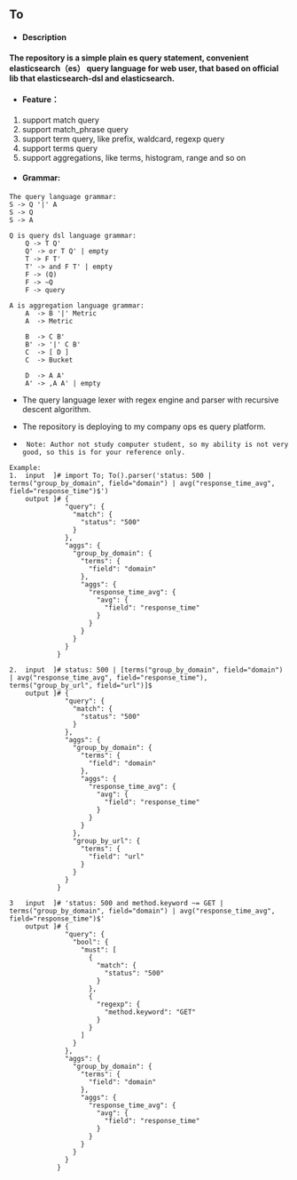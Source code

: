 ## To
- #### Description
#### The repository is a simple plain es query statement, convenient elasticsearch（es） query language for web user, that based on official lib that elasticsearch-dsl and elasticsearch.
- #### Feature：
1. support match query
2. support match_phrase query
3. support term query, like prefix, waldcard, regexp query 
4. support terms query
5. support aggregations, like terms, histogram, range and so on
- #### Grammar:
```language
The query language grammar:
S -> Q '|' A
S -> Q
S -> A

Q is query dsl language grammar:
    Q -> T Q'
    Q' -> or T Q' | empty
    T -> F T'
    T' -> and F T' | empty
    F -> (Q)
    F -> ~Q
    F -> query

A is aggregation language grammar:
    A  -> B '|' Metric
    A  -> Metric

    B  -> C B'
    B' -> '|' C B'
    C  -> [ D ]
    C  -> Bucket

    D  -> A A'
    A' -> ,A A' | empty
```

- The query language lexer with regex engine and parser with recursive descent algorithm.

- The repository is deploying to my company ops es query platform.

- ` Note: Author not study computer student, so my ability is not very good, so this is for your reference only.`

```
Example:
1.  input  ]# import To; To().parser('status: 500 | terms("group_by_domain", field="domain") | avg("response_time_avg", field="response_time")$')
    output ]# {
              "query": {
                "match": {
                  "status": "500"
                }
              },
              "aggs": {
                "group_by_domain": {
                  "terms": {
                    "field": "domain"
                  },
                  "aggs": {
                    "response_time_avg": {
                      "avg": {
                        "field": "response_time"
                      }
                    }
                  }
                }
              }
            }

2.  input  ]# status: 500 | [terms("group_by_domain", field="domain") | avg("response_time_avg", field="response_time"), terms("group_by_url", field="url")]$
    output ]# {
              "query": {
                "match": {
                  "status": "500"
                }
              },
              "aggs": {
                "group_by_domain": {
                  "terms": {
                    "field": "domain"
                  },
                  "aggs": {
                    "response_time_avg": {
                      "avg": {
                        "field": "response_time"
                      }
                    }
                  }
                },
                "group_by_url": {
                  "terms": {
                    "field": "url"
                  }
                }
              }
            }

3   input  ]# 'status: 500 and method.keyword ~= GET | terms("group_by_domain", field="domain") | avg("response_time_avg", field="response_time")$'
    output ]# {
              "query": {
                "bool": {
                  "must": [
                    {
                      "match": {
                        "status": "500"
                      }
                    },
                    {
                      "regexp": {
                        "method.keyword": "GET"
                      }
                    }
                  ]
                }
              },
              "aggs": {
                "group_by_domain": {
                  "terms": {
                    "field": "domain"
                  },
                  "aggs": {
                    "response_time_avg": {
                      "avg": {
                        "field": "response_time"
                      }
                    }
                  }
                }
              }
            }
```
